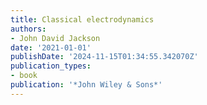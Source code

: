 ```yaml
---
title: Classical electrodynamics
authors:
- John David Jackson
date: '2021-01-01'
publishDate: '2024-11-15T01:34:55.342070Z'
publication_types:
- book
publication: '*John Wiley & Sons*'
---
```

